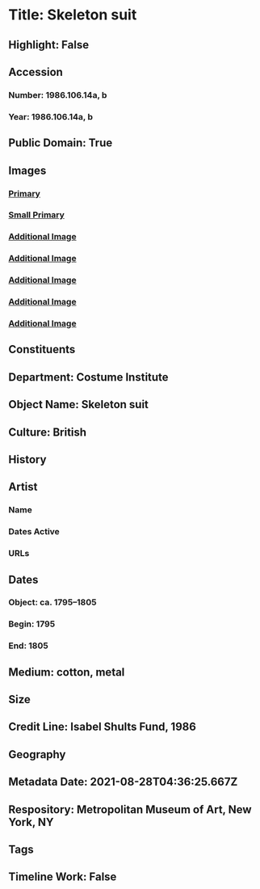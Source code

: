 # Title: Skeleton suit
## Highlight: False
## Accession
### Number: 1986.106.14a, b
### Year: 1986.106.14a, b
## Public Domain: True
## Images
### [Primary](https://images.metmuseum.org/CRDImages/ci/original/1986.106.14a_F.jpg)
### [Small Primary](https://images.metmuseum.org/CRDImages/ci/web-large/1986.106.14a_F.jpg)
### [Additional Image](https://images.metmuseum.org/CRDImages/ci/original/253128.jpg)
### [Additional Image](https://images.metmuseum.org/CRDImages/ci/original/253129.jpg)
### [Additional Image](https://images.metmuseum.org/CRDImages/ci/original/1986.106.14a_B.jpg)
### [Additional Image](https://images.metmuseum.org/CRDImages/ci/original/1986.106.14b_F.jpg)
### [Additional Image](https://images.metmuseum.org/CRDImages/ci/original/1986.106.14b_B.jpg)
## Constituents
## Department: Costume Institute
## Object Name: Skeleton suit
## Culture: British
## History
## Artist
### Name
### Dates Active
### URLs
## Dates
### Object: ca. 1795–1805
### Begin: 1795
### End: 1805
## Medium: cotton, metal
## Size
## Credit Line: Isabel Shults Fund, 1986
## Geography
## Metadata Date: 2021-08-28T04:36:25.667Z
## Respository: Metropolitan Museum of Art, New York, NY
## Tags
## Timeline Work: False
